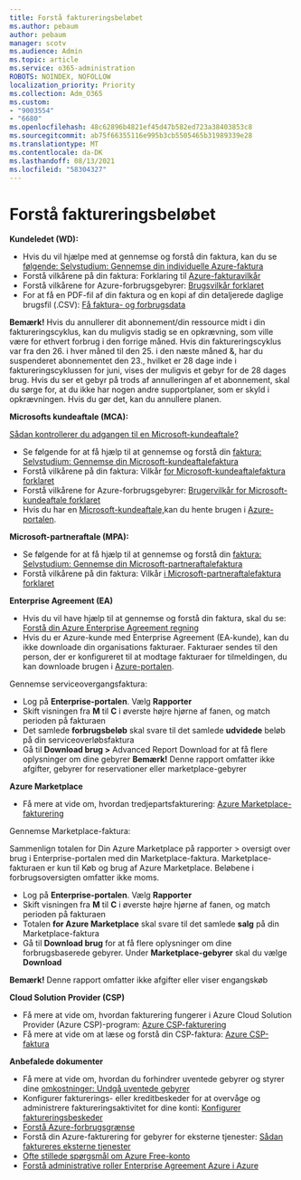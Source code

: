 ```yaml
---
title: Forstå faktureringsbeløbet
ms.author: pebaum
author: pebaum
manager: scotv
ms.audience: Admin
ms.topic: article
ms.service: o365-administration
ROBOTS: NOINDEX, NOFOLLOW
localization_priority: Priority
ms.collection: Adm_O365
ms.custom:
- "9003554"
- "6680"
ms.openlocfilehash: 48c62896b4821ef45d47b582ed723a38403853c8
ms.sourcegitcommit: ab75f66355116e995b3cb5505465b31989339e28
ms.translationtype: MT
ms.contentlocale: da-DK
ms.lasthandoff: 08/13/2021
ms.locfileid: "58304327"
---
```

# <a name="understand-billing-amount"></a>Forstå faktureringsbeløbet

**Kundeledet (WD):**

- Hvis du vil hjælpe med at gennemse og forstå din faktura, kan du se [følgende: Selvstudium: Gennemse din individuelle Azure-faktura](https://docs.microsoft.com/azure/cost-management-billing/understand/review-individual-bill?WT.mc_id=Portal-Microsoft_Azure_Support)
- Forstå vilkårene på din faktura: Forklaring til [Azure-fakturavilkår](https://docs.microsoft.com/azure/cost-management-billing/understand/understand-invoice?WT.mc_id=Portal-Microsoft_Azure_Support)
- Forstå vilkårene for Azure-forbrugsgebyrer: [Brugsvilkår forklaret](https://docs.microsoft.com/azure/cost-management-billing/understand/understand-usage?WT.mc_id=Portal-Microsoft_Azure_Support)
- For at få en PDF-fil af din faktura og en kopi af din detaljerede daglige brugsfil (.CSV): [Få faktura- og forbrugsdata](https://docs.microsoft.com/azure/billing/billing-download-azure-invoice-daily-usage-date?WT.mc_id=Portal-Microsoft_Azure_Support)

**Bemærk!** Hvis du annullerer dit abonnement/din ressource midt i din faktureringscyklus, kan du muligvis stadig se en opkrævning, som ville være for ethvert forbrug i den forrige måned. Hvis din faktureringscyklus var fra den 26. i hver måned til den 25. i den næste måned &, har du suspenderet abonnementet den 23., hvilket er 28 dage inde i faktureringscyklussen for juni, vises der muligvis et gebyr for de 28 dages brug. Hvis du ser et gebyr på trods af annulleringen af et abonnement, skal du sørge for, at du ikke har nogen andre supportplaner, som er skyld i opkrævningen. Hvis du gør det, kan du annullere planen.

**Microsofts kundeaftale (MCA):**

[Sådan kontrollerer du adgangen til en Microsoft-kundeaftale?](https://docs.microsoft.com/azure/cost-management-billing/manage/download-azure-invoice-daily-usage-date?WT.mc_id=Portal-Microsoft_Azure_Support#check-access-to-a-microsoft-customer-agreement)

- Se følgende for at få hjælp til at gennemse og forstå din [faktura: Selvstudium: Gennemse din Microsoft-kundeaftalefaktura](https://docs.microsoft.com/azure/cost-management-billing/understand/review-customer-agreement-bill?WT.mc_id=Portal-Microsoft_Azure_Support)
- Forstå vilkårene på din faktura: Vilkår [for Microsoft-kundeaftalefaktura forklaret](https://docs.microsoft.com/azure/cost-management-billing/understand/mca-understand-your-invoice?WT.mc_id=Portal-Microsoft_Azure_Support)
- Forstå vilkårene for Azure-forbrugsgebyrer: [Brugervilkår for Microsoft-kundeaftale forklaret](https://docs.microsoft.com/azure/cost-management-billing/understand/mca-understand-your-usage?WT.mc_id=Portal-Microsoft_Azure_Support)
- Hvis du har en [Microsoft-kundeaftale,](https://docs.microsoft.com/azure/cost-management-billing/manage/download-azure-invoice-daily-usage-date?WT.mc_id=Portal-Microsoft_Azure_Support#check-access-to-a-microsoft-customer-agreement)kan du hente brugen i [Azure-portalen](https://portal.azure.com/).

**Microsoft-partneraftale (MPA):**

- Se følgende for at få hjælp til at gennemse og forstå din [faktura: Selvstudium: Gennemse din Microsoft-partneraftalefaktura](https://docs.microsoft.com/azure/cost-management-billing/understand/review-partner-agreement-bill?WT.mc_id=Portal-Microsoft_Azure_Support)
- Forstå vilkårene på din faktura: Vilkår [i Microsoft-partneraftalefaktura forklaret](https://docs.microsoft.com/azure/cost-management-billing/understand/mpa-invoice-terms?WT.mc_id=Portal-Microsoft_Azure_Support)

**Enterprise Agreement (EA)**

- Hvis du vil have hjælp til at gennemse og forstå din faktura, skal du se: [Forstå din Azure Enterprise Agreement regning](https://docs.microsoft.com/azure/cost-management-billing/understand/review-enterprise-agreement-bill?WT.mc_id=Portal-Microsoft_Azure_Support)
- Hvis du er Azure-kunde med Enterprise Agreement (EA-kunde), kan du ikke downloade din organisations fakturaer. Fakturaer sendes til den person, der er konfigureret til at modtage fakturaer for tilmeldingen, du kan downloade brugen i [Azure-portalen](https://portal.azure.com/).

Gennemse serviceovergangsfaktura:

- Log på **Enterprise-portalen**. Vælg **Rapporter**
- Skift visningen fra **M** til **C** i øverste højre hjørne af fanen, og match perioden på fakturaen
- Det samlede **forbrugsbeløb** skal svare til det samlede **udvidede** beløb på din serviceoverløbsfaktura
- Gå til **Download brug >** Advanced Report Download for at få flere oplysninger om dine gebyrer **Bemærk!** Denne rapport omfatter ikke afgifter, gebyrer for reservationer eller marketplace-gebyrer

**Azure Marketplace**

- Få mere at vide om, hvordan tredjepartsfakturering: [Azure Marketplace-fakturering](https://docs.microsoft.com/azure/billing/billing-understand-your-azure-marketplace-charges?WT.mc_id=Portal-Microsoft_Azure_Support)

Gennemse Marketplace-faktura:

Sammenlign totalen for Din Azure Marketplace på rapporter > oversigt over brug i Enterprise-portalen med din Marketplace-faktura. Marketplace-fakturaen er kun til Køb og brug af Azure Marketplace. Beløbene i forbrugsoversigten omfatter ikke moms.

- Log på **Enterprise-portalen**. Vælg **Rapporter**
- Skift visningen fra **M** til **C** i øverste højre hjørne af fanen, og match perioden på fakturaen
- Totalen **for Azure Marketplace** skal svare til det samlede **salg** på din Marketplace-faktura
- Gå til **Download brug** for at få flere oplysninger om dine forbrugsbaserede gebyrer. Under **Marketplace-gebyrer** skal du vælge **Download** 

**Bemærk!** Denne rapport omfatter ikke afgifter eller viser engangskøb

**Cloud Solution Provider (CSP)**

- Få mere at vide om, hvordan fakturering fungerer i Azure Cloud Solution Provider (Azure CSP)-program: [Azure CSP-fakturering](https://docs.microsoft.com/azure/cloud-solution-provider/billing/azure-csp-billing-overview?WT.mc_id=Portal-Microsoft_Azure_Support)
- Få mere at vide om at læse og forstå din CSP-faktura: [Azure CSP-faktura](https://docs.microsoft.com/azure/cloud-solution-provider/billing/azure-csp-invoice?WT.mc_id=Portal-Microsoft_Azure_Support)

**Anbefalede dokumenter**

- Få mere at vide om, hvordan du forhindrer uventede gebyrer og styrer dine [omkostninger: Undgå uventede gebyrer](https://docs.microsoft.com/azure/cost-management-billing/manage/getting-started?WT.mc_id=Portal-Microsoft_Azure_Support)
- Konfigurer fakturerings- eller kreditbeskeder for at overvåge og administrere faktureringsaktivitet for dine konti: [Konfigurer faktureringsbeskeder](https://docs.microsoft.com/azure/cost-management-billing/costs/cost-mgt-alerts-monitor-usage-spending?WT.mc_id=Portal-Microsoft_Azure_Support)
- [Forstå Azure-forbrugsgrænse](https://docs.microsoft.com/azure/cost-management-billing/manage/spending-limit?WT.mc_id=Portal-Microsoft_Azure_Support)
- Forstå din Azure-fakturering for gebyrer for eksterne tjenester: [Sådan faktureres eksterne tjenester](https://docs.microsoft.com/azure/cost-management-billing/understand/understand-azure-marketplace-charges?WT.mc_id=Portal-Microsoft_Azure_Support)
- [Ofte stillede spørgsmål om Azure Free-konto](https://azure.microsoft.com/free/free-account-faq/)
- [Forstå administrative roller Enterprise Agreement Azure i Azure](https://docs.microsoft.com/azure/cost-management-billing/manage/understand-ea-roles?WT.mc_id=Portal-Microsoft_Azure_Support)